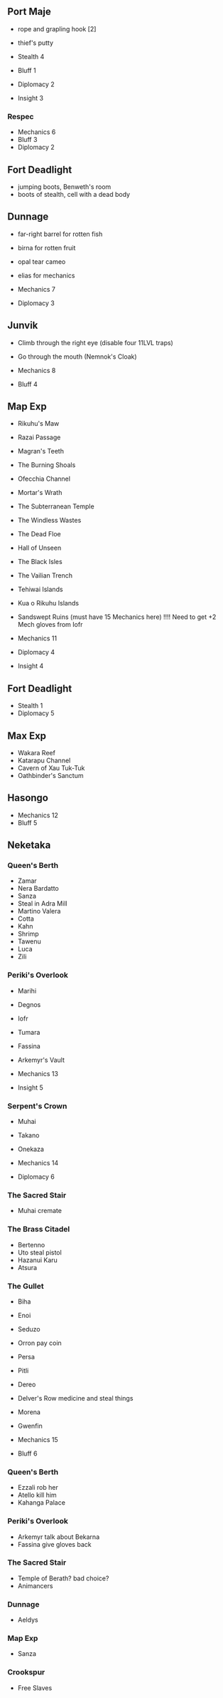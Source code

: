 ## Port Maje

- rope and grapling hook [2] 
- thief's putty

- Stealth 4
- Bluff 1
- Diplomacy 2
- Insight 3

### Respec

- Mechanics 6
- Bluff 3
- Diplomacy 2

## Fort Deadlight

- jumping boots, Benweth's room
- boots of stealth, cell with a dead body

## Dunnage

- far-right barrel for rotten fish
- birna for rotten fruit
- opal tear cameo
- elias for mechanics

- Mechanics 7
- Diplomacy 3

## Junvik

- Climb through the right eye (disable four 11LVL traps)
- Go through the mouth (Nemnok's Cloak)

- Mechanics 8
- Bluff 4


## Map Exp

- Rikuhu's Maw
- Razai Passage
- Magran's Teeth
- The Burning Shoals
- Ofecchia Channel
- Mortar's Wrath
- The Subterranean Temple
- The Windless Wastes
- The Dead Floe
- Hall of Unseen
- The Black Isles
- The Vailian Trench
- Tehiwai Islands
- Kua o Rikuhu Islands

- Sandswept Ruins (must have 15 Mechanics here)
!!!! Need to get +2 Mech gloves from Iofr

- Mechanics 11
- Diplomacy 4
- Insight 4

## Fort Deadlight

- Stealth 1
- Diplomacy 5

## Max Exp

- Wakara Reef
- Katarapu Channel
- Cavern of Xau Tuk-Tuk
- Oathbinder's Sanctum

## Hasongo

- Mechanics 12
- Bluff 5

## Neketaka

### Queen's Berth

- Zamar
- Nera Bardatto
- Sanza
- Steal in Adra Mill
- Martino Valera
- Cotta
- Kahn
- Shrimp
- Tawenu
- Luca
- Zili

### Periki's Overlook

- Marihi
- Degnos
- Iofr
- Tumara
- Fassina
- Arkemyr's Vault

- Mechanics 13
- Insight 5


### Serpent's Crown

- Muhai
- Takano
- Onekaza

- Mechanics 14
- Diplomacy 6

### The Sacred Stair

- Muhai cremate

### The Brass Citadel

- Bertenno
- Uto steal pistol
- Hazanui Karu
- Atsura

### The Gullet

- Biha
- Enoi
- Seduzo
- Orron pay coin
- Persa
- Pitli
- Dereo
- Delver's Row medicine and steal things
- Morena
- Gwenfin

- Mechanics 15
- Bluff 6

### Queen's Berth

- Ezzali rob her
- Atello kill him
- Kahanga Palace

### Periki's Overlook

- Arkemyr talk about Bekarna
- Fassina give gloves back

### The Sacred Stair

- Temple of Berath? bad choice?
- Animancers

### Dunnage

- Aeldys

### Map Exp

- Sanza

### Crookspur

- Free Slaves